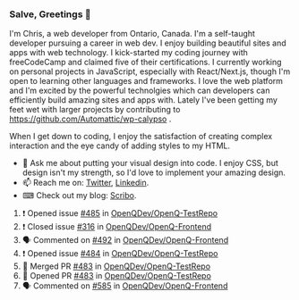 ### Salve, Greetings 👋

I'm Chris, a web developer from Ontario, Canada. I'm a self-taught developer pursuing a career in web dev. I enjoy building beautiful sites and apps with web technology.
I kick-started my coding journey with freeCodeCamp and claimed five of their certifications.  I currently working on personal projects in JavaScript, especially with React/Next.js, though I'm open to learning other languages and frameworks. I love the web platform and I'm excited by the powerful technolgies which can developers can efficiently build amazing sites and apps with. Lately I've been getting my feet wet with larger projects by contributing to https://github.com/Automattic/wp-calypso .

When I get down to coding, I enjoy the satisfaction of creating complex interaction and the eye candy of adding styles to my HTML. 

- 💬 Ask me about putting your visual design into code. I enjoy CSS, but design isn't my strength, so I'd love to implement your amazing design.
- 📫 Reach me on: [Twitter](https://twitter.com/Christo28120856), [Linkedin](https://www.linkedin.com/in/christopher-stevers-07b9a5204/).
- ⌨ Check out my blog: [Scribo](https://christopherstevers.cf).
<!--
**Christopher-Stevers/Christopher-Stevers** is a ✨ _special_ ✨ repository because its `README.md` (this file) appears on your GitHub profile.

Here are some ideas to get you started:

- 🔭 I’m currently working on ...
- 🌱 I’m currently learning ...
- 👯 I’m looking to collaborate on ...
- 🤔 I’m looking for help with ...
- 😄 Pronouns: ...
- ⚡ Fun fact: ...
-->

<!--START_SECTION:activity-->
1. ❗️ Opened issue [#485](https://github.com/OpenQDev/OpenQ-TestRepo/issues/485) in [OpenQDev/OpenQ-TestRepo](https://github.com/OpenQDev/OpenQ-TestRepo)
2. ❗️ Closed issue [#316](https://github.com/OpenQDev/OpenQ-Frontend/issues/316) in [OpenQDev/OpenQ-Frontend](https://github.com/OpenQDev/OpenQ-Frontend)
3. 🗣 Commented on [#492](https://github.com/OpenQDev/OpenQ-Frontend/issues/492) in [OpenQDev/OpenQ-Frontend](https://github.com/OpenQDev/OpenQ-Frontend)
4. ❗️ Opened issue [#484](https://github.com/OpenQDev/OpenQ-TestRepo/issues/484) in [OpenQDev/OpenQ-TestRepo](https://github.com/OpenQDev/OpenQ-TestRepo)
5. 🎉 Merged PR [#483](https://github.com/OpenQDev/OpenQ-TestRepo/pull/483) in [OpenQDev/OpenQ-TestRepo](https://github.com/OpenQDev/OpenQ-TestRepo)
6. 💪 Opened PR [#483](https://github.com/OpenQDev/OpenQ-TestRepo/pull/483) in [OpenQDev/OpenQ-TestRepo](https://github.com/OpenQDev/OpenQ-TestRepo)
7. 🗣 Commented on [#585](https://github.com/OpenQDev/OpenQ-Frontend/issues/585) in [OpenQDev/OpenQ-Frontend](https://github.com/OpenQDev/OpenQ-Frontend)
<!--END_SECTION:activity-->
